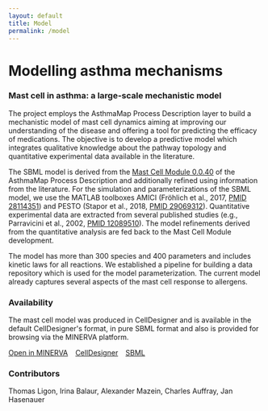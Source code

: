 ```yaml
---
layout: default
title: Model
permalink: /model
---
```


# Modelling asthma mechanisms

### Mast cell in asthma: a large-scale mechanistic model

The project employs the AsthmaMap Process Description layer to build a mechanistic model of mast cell dynamics aiming at improving our understanding of the disease and offering a tool for predicting the efficacy of medications. The objective is to develop a predictive model which integrates qualitative knowledge about the pathway topology and quantitative experimental data available in the literature.  

The SBML model is derived from the [Mast Cell Module 0.0.40](/bm) of the AsthmaMap Process Description and additionally refined using information from the literature. For the simulation and parameterizations of the SBML model, we use the MATLAB toolboxes AMICI (Fröhlich et al., 2017, [PMID 28114351](https://www.ncbi.nlm.nih.gov/pubmed/28114351)) and PESTO (Stapor et al., 2018, [PMID 29069312](https://www.ncbi.nlm.nih.gov/pubmed/29069312)). Quantitative experimental data are extracted from several published studies (e.g., Parravicini et al., 2002, [PMID 12089510](https://www.ncbi.nlm.nih.gov/pubmed/12089510)). The model refinements derived from the quantitative analysis are fed back to the Mast Cell Module development. 

The model has more than 300 species and 400 parameters and includes kinetic laws for all reactions. We established a pipeline for building a data repository which is used for the model parameterization. The current model already captures several aspects of the mast cell response to allergens.  

### Availability

The mast cell model was produced in CellDesigner and is available in the default CellDesigner's format, in pure SBML format and also is provided for browsing via the MINERVA platform.  

[Open in MINERVA](https://asthma.uni.lu/minerva/index.xhtml?id=ASTHMA_V40_M07NoRules) &ensp; 
[CellDesigner](/downloads/models/ASTHMA_V40_M07NoRules.xml) &ensp; 
[SBML]() &ensp; 


### Contributors

Thomas Ligon, Irina Balaur, Alexander Mazein, Charles Auffray, Jan Hasenauer



